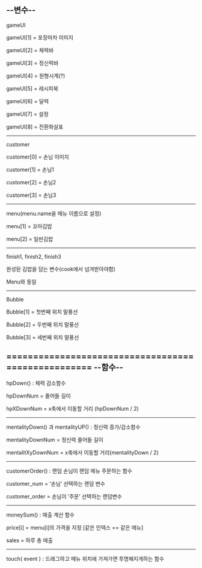 --변수--
--------------


gameUI

gameUI[1] = 포장마차 이미지

gameUI[2] = 체력바

gameUI[3] = 정신력바

gameUI[4] = 원형시계(?)

gameUI[5] = 레시피북

gameUI[6] = 달력

gameUI[7] = 설정

gameUI[8] = 전환화살표

----------------
customer

customer[0] = 손님 이미지

customer[1] = 손님1

customer[2] = 손님2

customer[3] = 손님3

----------------------------
menu(menu.name을 메뉴 이름으로 설정)

menu[1] = 꼬마김밥

menu[2] = 일반김밥

---------------------------

finish1, finish2, finish3

완성된 김밥을 담는 변수(cook에서 넘겨받아야함)

Menu와 동일

-----------------------
Bubble

Bubble[1] = 첫번째 위치 말풍선

Bubble[2] = 두번째 위치 말풍선

Bubble[3] = 세번째 위치 말풍선


===================================================
--함수--
------------
hpDown() : 체력 감소함수

hpDownNum = 줄어들 길이

hpXDownNum = x축에서 이동할 거리 (hpDownNum / 2)

-----------------------------

mentalityDown() 과 mentalityUP() : 정신력 증가/감소함수

mentalityDownNum = 정신력 줄어들 길이

mentalitXyDownNum = x축에서 이동할 거리(mentalityDown / 2)

------------------------
customerOrder() : 랜덤 손님이 랜덤 메뉴 주문하는 함수

customer_num = ‘손님’ 선택하는 랜덤 변수

customer_order = 손님이 ‘주문’ 선택하는 랜덤변수

---------------------------
moneySum() : 매출 계산 함수

price[i] = menu[i]의 가격을 지정 [같은 인덱스 == 같은 메뉴]

sales = 하루 총 매출

-----------------------------
touch( event ) : 드래그하고 메뉴 위치에 가져가면 투명해지게하는 함수

